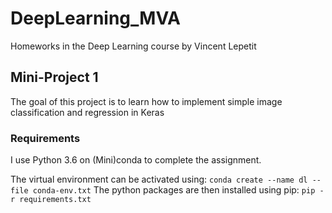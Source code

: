 # DeepLearning_MVA
Homeworks in the Deep Learning course by Vincent Lepetit

## Mini-Project 1
The goal of this project is to learn how to implement simple image classification and regression
in Keras

### Requirements
I use Python 3.6 on (Mini)conda to complete the assignment.

The virtual environment can be activated using: ``conda create --name dl --file conda-env.txt``
The python packages are then installed using pip: ``pip -r requirements.txt``
